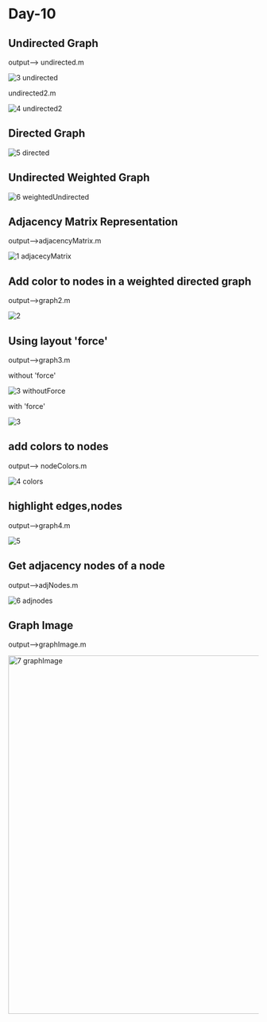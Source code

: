 # Day-10


## Undirected Graph

output--> undirected.m

![3 undirected](https://github.com/user-attachments/assets/e201c7d7-33ff-4af3-8278-993c7a97f02e)

undirected2.m

![4 undirected2](https://github.com/user-attachments/assets/8ef3fcb7-60ed-407a-a315-489b1ef01ce6)

## Directed Graph

![5 directed](https://github.com/user-attachments/assets/e465e5e4-58a2-4d35-bfc3-d415e37599c9)

## Undirected Weighted Graph

![6 weightedUndirected](https://github.com/user-attachments/assets/e0be8fef-edb4-42ff-842a-9470f47322bb)

## Adjacency Matrix Representation 

output-->adjacencyMatrix.m

![1 adjacecyMatrix](https://github.com/user-attachments/assets/6637f1ce-8683-4466-a604-f611ff193665)

## Add color to nodes in  a weighted directed graph

output-->graph2.m

![2](https://github.com/user-attachments/assets/5aad8598-0cfc-457d-adca-d7a2281140ce)

## Using layout 'force'

output-->graph3.m

without 'force'

![3 withoutForce](https://github.com/user-attachments/assets/cd72c738-626f-48ff-8635-e7b0cd78605c)

with 'force'

![3](https://github.com/user-attachments/assets/7f96c617-c280-4d39-961e-af791e6571cb)

## add colors to nodes

output--> nodeColors.m

![4 colors](https://github.com/user-attachments/assets/81c95d15-f473-457d-83ce-e430df70697c)

## highlight edges,nodes

output-->graph4.m

![5](https://github.com/user-attachments/assets/8d5a3256-d878-493d-b24e-a19c1041b86d)

## Get adjacency nodes of a node

output-->adjNodes.m

![6 adjnodes](https://github.com/user-attachments/assets/cd27092d-4585-4049-9f62-0c39739f85e0)

## Graph Image

output-->graphImage.m

<img width="721" alt="7 graphImage" src="https://github.com/user-attachments/assets/782557db-b663-4a0f-a93a-9f34760a1487" />




